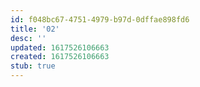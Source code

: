 ```yaml
---
id: f048bc67-4751-4979-b97d-0dffae898fd6
title: '02'
desc: ''
updated: 1617526106663
created: 1617526106663
stub: true
---
```


